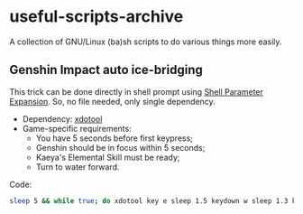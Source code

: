 # useful-scripts-archive
A collection of GNU/Linux (ba)sh scripts to do various things more easily.

## Genshin Impact auto ice-bridging
This trick can be done directly in shell prompt using [Shell Parameter Expansion](https://www.gnu.org/software/bash/manual/html_node/Shell-Parameter-Expansion.html). So, no file needed, only single dependency.

* Dependency: [xdotool](https://command-not-found.com/xdotool)
* Game-specific requirements:
  * You have 5 seconds before first keypress;
  * Genshin should be in focus within 5 seconds;
  * Kaeya's Elemental Skill must be ready;
  * Turn to water forward.

Code:
```bash
sleep 5 && while true; do xdotool key e sleep 1.5 keydown w sleep 1.3 keyup w sleep 3.75; done
```
